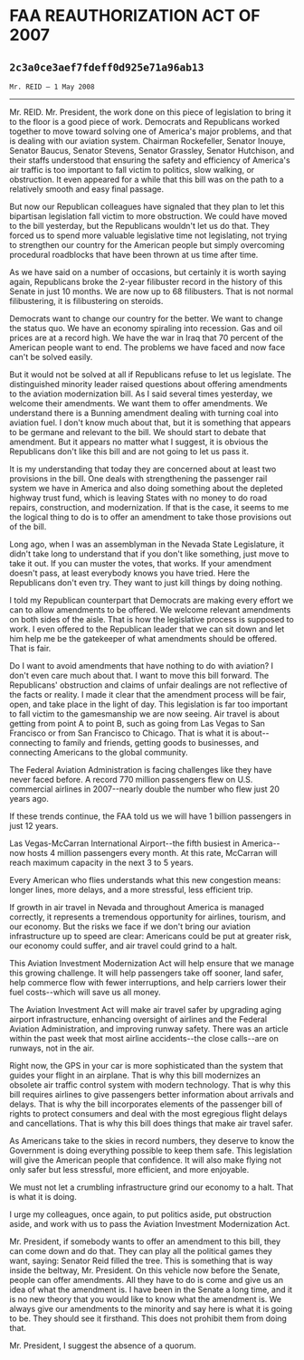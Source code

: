 # FAA REAUTHORIZATION ACT OF 2007
## `2c3a0ce3aef7fdeff0d925e71a96ab13`
`Mr. REID — 1 May 2008`

---


Mr. REID. Mr. President, the work done on this piece of legislation 
to bring it to the floor is a good piece of work. Democrats and 
Republicans worked together to move toward solving one of America's 
major problems, and that is dealing with our aviation system. Chairman 
Rockefeller, Senator Inouye, Senator Baucus, Senator Stevens, Senator 
Grassley, Senator Hutchison, and their staffs understood that ensuring 
the safety and efficiency of America's air traffic is too important to 
fall victim to politics, slow walking, or obstruction. It even appeared 
for a while that this bill was on the path to a relatively smooth and 
easy final passage.

But now our Republican colleagues have signaled that they plan to let 
this bipartisan legislation fall victim to more obstruction. We could 
have moved to the bill yesterday, but the Republicans wouldn't let us 
do that. They forced us to spend more valuable legislative time not 
legislating, not trying to strengthen our country for the American 
people but simply overcoming procedural roadblocks that have been 
thrown at us time after time.



As we have said on a number of occasions, but certainly it is worth 
saying again, Republicans broke the 2-year filibuster record in the 
history of this Senate in just 10 months. We are now up to 68 
filibusters. That is not normal filibustering, it is filibustering on 
steroids.

Democrats want to change our country for the better. We want to 
change the status quo. We have an economy spiraling into recession. Gas 
and oil prices are at a record high. We have the war in Iraq that 70 
percent of the American people want to end. The problems we have faced 
and now face can't be solved easily.

But it would not be solved at all if Republicans refuse to let us 
legislate. The distinguished minority leader raised questions about 
offering amendments to the aviation modernization bill. As I said 
several times yesterday, we welcome their amendments. We want them to 
offer amendments. We understand there is a Bunning amendment dealing 
with turning coal into aviation fuel. I don't know much about that, but 
it is something that appears to be germane and relevant to the bill. We 
should start to debate that amendment. But it appears no matter what I 
suggest, it is obvious the Republicans don't like this bill and are not 
going to let us pass it.

It is my understanding that today they are concerned about at least 
two provisions in the bill. One deals with strengthening the passenger 
rail system we have in America and also doing something about the 
depleted highway trust fund, which is leaving States with no money to 
do road repairs, construction, and modernization. If that is the case, 
it seems to me the logical thing to do is to offer an amendment to take 
those provisions out of the bill.

Long ago, when I was an assemblyman in the Nevada State Legislature, 
it didn't take long to understand that if you don't like something, 
just move to take it out. If you can muster the votes, that works. If 
your amendment doesn't pass, at least everybody knows you have tried. 
Here the Republicans don't even try. They want to just kill things by 
doing nothing.

I told my Republican counterpart that Democrats are making every 
effort we can to allow amendments to be offered. We welcome relevant 
amendments on both sides of the aisle. That is how the legislative 
process is supposed to work. I even offered to the Republican leader 
that we can sit down and let him help me be the gatekeeper of what 
amendments should be offered. That is fair.

Do I want to avoid amendments that have nothing to do with aviation? 
I don't even care much about that. I want to move this bill forward. 
The Republicans' obstruction and claims of unfair dealings are not 
reflective of the facts or reality. I made it clear that the amendment 
process will be fair, open, and take place in the light of day. This 
legislation is far too important to fall victim to the gamesmanship we 
are now seeing. Air travel is about getting from point A to point B, 
such as going from Las Vegas to San Francisco or from San Francisco to 
Chicago. That is what it is about--connecting to family and friends, 
getting goods to businesses, and connecting Americans to the global 
community.

The Federal Aviation Administration is facing challenges like they 
have never faced before. A record 770 million passengers flew on U.S. 
commercial airlines in 2007--nearly double the number who flew just 20 
years ago.

If these trends continue, the FAA told us we will have 1 billion 
passengers in just 12 years.

Las Vegas-McCarran International Airport--the fifth busiest in 
America--now hosts 4 million passengers every month. At this rate, 
McCarran will reach maximum capacity in the next 3 to 5 years.

Every American who flies understands what this new congestion means: 
longer lines, more delays, and a more stressful, less efficient trip.

If growth in air travel in Nevada and throughout America is managed 
correctly, it represents a tremendous opportunity for airlines, 
tourism, and our economy. But the risks we face if we don't bring our 
aviation infrastructure up to speed are clear: Americans could be put 
at greater risk, our economy could suffer, and air travel could grind 
to a halt.

This Aviation Investment Modernization Act will help ensure that we 
manage this growing challenge. It will help passengers take off sooner, 
land safer, help commerce flow with fewer interruptions, and help 
carriers lower their fuel costs--which will save us all money.

The Aviation Investment Act will make air travel safer by upgrading 
aging airport infrastructure, enhancing oversight of airlines and the 
Federal Aviation Administration, and improving runway safety. There was 
an article within the past week that most airline accidents--the close 
calls--are on runways, not in the air.

Right now, the GPS in your car is more sophisticated than the system 
that guides your flight in an airplane. That is why this bill 
modernizes an obsolete air traffic control system with modern 
technology. That is why this bill requires airlines to give passengers 
better information about arrivals and delays. That is why the bill 
incorporates elements of the passenger bill of rights to protect 
consumers and deal with the most egregious flight delays and 
cancellations. That is why this bill does things that make air travel 
safer.

As Americans take to the skies in record numbers, they deserve to 
know the Government is doing everything possible to keep them safe. 
This legislation will give the American people that confidence. It will 
also make flying not only safer but less stressful, more efficient, and 
more enjoyable.

We must not let a crumbling infrastructure grind our economy to a 
halt. That is what it is doing.

I urge my colleagues, once again, to put politics aside, put 
obstruction aside, and work with us to pass the Aviation Investment 
Modernization Act.

Mr. President, if somebody wants to offer an amendment to this bill, 
they can come down and do that. They can play all the political games 
they want, saying: Senator Reid filled the tree. This is something that 
is way inside the beltway, Mr. President. On this vehicle now before 
the Senate, people can offer amendments. All they have to do is come 
and give us an idea of what the amendment is. I have been in the Senate 
a long time, and it is no new theory that you would like to know what 
the amendment is. We always give our amendments to the minority and say 
here is what it is going to be. They should see it firsthand. This does 
not prohibit them from doing that.

Mr. President, I suggest the absence of a quorum.